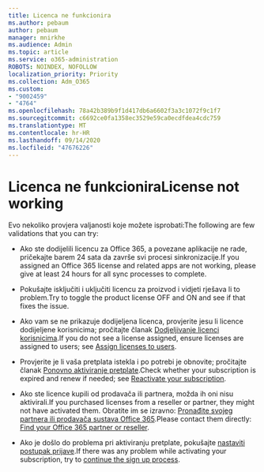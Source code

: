 ```yaml
---
title: Licenca ne funkcionira
ms.author: pebaum
author: pebaum
manager: mnirkhe
ms.audience: Admin
ms.topic: article
ms.service: o365-administration
ROBOTS: NOINDEX, NOFOLLOW
localization_priority: Priority
ms.collection: Adm_O365
ms.custom:
- "9002459"
- "4764"
ms.openlocfilehash: 78a42b389b9f1d417db6a6602f3a3c1072f9c1f7
ms.sourcegitcommit: c6692ce0fa1358ec3529e59ca0ecdfdea4cdc759
ms.translationtype: MT
ms.contentlocale: hr-HR
ms.lasthandoff: 09/14/2020
ms.locfileid: "47676226"
---
```

# <a name="license-not-working"></a><span data-ttu-id="d03dc-102">Licenca ne funkcionira</span><span class="sxs-lookup"><span data-stu-id="d03dc-102">License not working</span></span>

<span data-ttu-id="d03dc-103">Evo nekoliko provjera valjanosti koje možete isprobati:</span><span class="sxs-lookup"><span data-stu-id="d03dc-103">The following are few validations that you can try:</span></span>

- <span data-ttu-id="d03dc-104">Ako ste dodijelili licencu za Office 365, a povezane aplikacije ne rade, pričekajte barem 24 sata da završe svi procesi sinkronizacije.</span><span class="sxs-lookup"><span data-stu-id="d03dc-104">If you assigned an Office 365 license and related apps are not working, please give at least 24 hours for all sync processes to complete.</span></span> 

- <span data-ttu-id="d03dc-105">Pokušajte isključiti i uključiti licencu za proizvod i vidjeti rješava li to problem.</span><span class="sxs-lookup"><span data-stu-id="d03dc-105">Try to toggle the product license OFF and ON and see if that fixes the issue.</span></span> 

- <span data-ttu-id="d03dc-106">Ako vam se ne prikazuje dodijeljena licenca, provjerite jesu li licence dodijeljene korisnicima; pročitajte članak [Dodjeljivanje licenci korisnicima](https://docs.microsoft.com/microsoft-365/admin/manage/assign-licenses-to-users?view=o365-worldwide).</span><span class="sxs-lookup"><span data-stu-id="d03dc-106">If you do not see a license assigned, ensure licenses are assigned to users; see [Assign licenses to users](https://docs.microsoft.com/microsoft-365/admin/manage/assign-licenses-to-users?view=o365-worldwide).</span></span>

- <span data-ttu-id="d03dc-107">Provjerite je li vaša pretplata istekla i po potrebi je obnovite; pročitajte članak [Ponovno aktiviranje pretplate](https://docs.microsoft.com/alchemyinsights/reactivate-your-subscription).</span><span class="sxs-lookup"><span data-stu-id="d03dc-107">Check whether your subscription is expired and renew if needed; see [Reactivate your subscription](https://docs.microsoft.com/alchemyinsights/reactivate-your-subscription).</span></span> 

- <span data-ttu-id="d03dc-108">Ako ste licence kupili od prodavača ili partnera, možda ih oni nisu aktivirali.</span><span class="sxs-lookup"><span data-stu-id="d03dc-108">If you purchased licenses from a reseller or partner, they might not have activated them.</span></span> <span data-ttu-id="d03dc-109">Obratite im se izravno: [Pronađite svojeg partnera ili prodavača sustava Office 365](https://docs.microsoft.com//microsoft-365/admin/manage/find-your-partner-or-reseller).</span><span class="sxs-lookup"><span data-stu-id="d03dc-109">Please contact them directly: [Find your Office 365 partner or reseller](https://docs.microsoft.com//microsoft-365/admin/manage/find-your-partner-or-reseller).</span></span>

- <span data-ttu-id="d03dc-110">Ako je došlo do problema pri aktiviranju pretplate, pokušajte [nastaviti postupak prijave](https://go.microsoft.com/fwlink/?linkid=2126800).</span><span class="sxs-lookup"><span data-stu-id="d03dc-110">If there was any problem while activating your subscription, try to [continue the sign up process](https://go.microsoft.com/fwlink/?linkid=2126800).</span></span>
